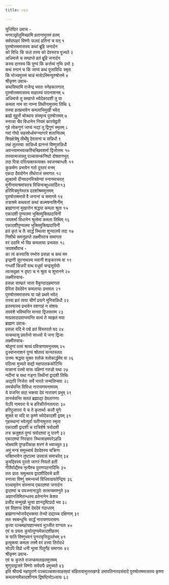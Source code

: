 ```yaml
---
title: ०६२

---
```

युधिष्ठिर उवाच -  
भगवञ्छ्रोतुमिच्छामि व्रतानामुत्तमं व्रतम्  
सर्वपापहरं विष्णोः फलदं व्रतिनां च यत् १  
पुरुषोत्तममासस्य कथां ब्रूहि जनार्दन  
को विधिः किं फलं तस्य को देवस्तत्र पूज्यते २  
अधिमासे च सम्प्राप्ते व्रतं ब्रूहि जनार्दन  
कस्य दानस्य किं पुण्यं किं कर्त्तव्यं नृभिः प्रभो ३  
कथं स्नानं च किं जाप्यं कथं पूजाविधिः स्मृतः  
किं भोज्यमुत्तमं चान्नं मासेऽस्मिन्पुरुषोत्तमे ४  
श्रीकृष्ण उवाच-  
कथयिष्यामि राजेन्द्र भवतः स्नेहकारणात्  
पुरुषोत्तममासस्य माहात्म्यं पापनाशनम् ५  
अधिमासे तु सम्प्राप्ते भवेदेकादशी तु या  
कमला नाम सा नाम्ना तिथीनामुत्तमा तिथिः ६  
तस्या व्रतप्रभावेन कमलाभिमुखी भवेत्  
ब्राह्मे मुहूर्त्ते चोत्थाय संस्मृत्य पुरुषोत्तमम् ७  
स्नात्वा चैव विधानेन नियमं कारयेद्व्रती  
गृहे त्वेकगुणं जाप्यं नद्यां तु द्विगुणं स्मृतम् ८  
गवां गोष्ठे सहस्रोर्ध्वमग्न्यागारे शतान्वितम्  
शिवक्षेत्रेषु तीर्थेषु देवतानां च सन्निधौ ९  
लक्षं तुलस्याः सान्निध्ये ह्यनन्तं विष्णुसन्निधौ  
अवन्त्यामभवत्कश्चिच्छिवशर्मा द्विजोत्तमः १०  
तस्यात्मजास्तु पञ्चासन्कनिष्ठो दोषवानभूत्  
तदा पित्रा परित्यक्तस्त्यक्तः स्वजनबान्धवैः ११  
कुकर्मणः प्रभावेन गतो दूरतरं वनम्  
एकदा दैवयोगेन तीर्थराजं समागतः १२  
क्षुत्क्षामो दीनवदनस्त्रिवेण्यां स्नानमाचरत्  
मुनीनामाश्रमांस्तत्र विचिन्वन्क्षुधयार्दितः१३  
हरिमित्रमुनेस्तत्र ददर्शाश्रममुत्तमम्  
पुरुषोत्तममासे वै जनानां च समागमे १४  
तत्राश्रमे कथयतां कथां कल्मषनाशिनीम्  
ब्राह्मणानां मुखात्तेन श्रद्धया कमला श्रुता १५  
एकादशी पुण्यतमा भुक्तिमुक्तिप्रदायिनी  
जयशर्मा विधानेन श्रुत्वेमां कमला तिथिम् १६  
एकादशीपुण्यतमा भुक्तिमुक्तिप्रदायिनी  
व्रतं कृतं च तैः सार्द्धं स्थित्वा शून्यालये तदा १७  
निशीथे समनुप्राप्ते लक्ष्मीस्तत्र समागता  
वरं ददामि भो विप्र कमलायाः प्रभावतः १८  
जयशर्मोवाच -  
का त्वं कस्यासि रम्भोरु प्रसन्ना च कथं मम  
इन्द्राणी सुरनाथस्य भवानी शङ्करस्य वा १९  
गन्धर्वी किन्नरी वाथ वधूर्वा चन्द्रसूर्ययोः  
त्वत्सदृक्षा न दृष्टा च न श्रुता च शुभानने २०  
लक्ष्मीरुवाच-  
प्रसन्ना साम्प्रतं जाता वैकुण्ठादहमागता  
प्रेरिता देवदेवेन कमलायाः प्रभावतः २१  
पुरुषोत्तममासस्य या पक्षे प्रथमे भवेत्  
तस्या व्रतं त्वया चीर्णं प्रयागे मुनिसन्निधौ २२  
व्रतस्यास्य प्रभावेन वशगाहं न संशयः  
तववंशे भविष्यन्ति मानवा द्विजसत्तम २३  
मत्प्रसादादवाप्स्यन्ति सत्यं ते व्याहृतं मया  
ब्राह्मण उवाच-  
प्रसन्ना यदि मे पद्मे व्रतं विस्तरतो वद २४  
यत्कथासु प्रवर्तन्ते साधवो ये जना द्विजाः  
लक्ष्मीरुवाच-  
श्रोतॄणां परमं श्राव्यं पवित्राणामनुत्तमम् २५  
दुःस्वप्ननाशनं पुण्यं श्रोतव्यं यत्नतस्ततः  
उत्तमः श्रद्धया युक्तः श्लोकं श्लोकार्द्धमेव वा २६  
पठित्वा मुच्यते सद्यो महापातककोटिभिः  
मासानां परमो मासः पक्षिणां गरुडो यथा २७  
नदीनां च यथा गङ्गा तिथीनां द्वादशी तिथिः  
अद्यापि निर्जराः सर्वे भारते जन्मलिप्सवः २८  
तमर्चयन्ति विविधा नारायणमनामयम्  
ये यजन्ति सदा भक्त्या देवं नारायणं प्रभुम् २९  
तानर्चयन्ति सततं ब्रह्माद्या देवतागणाः  
येऽपि नामपरा ये च हरिकीर्त्तनतत्पराः ३०  
हरिपूजापरा ये च ते कृतार्थाः कलौ युगेः  
शुक्ले वा यदि वा कृष्णे भवेदेकादशी द्वयम् ३१  
गृहस्थानां भवेत्पूर्वा यतीनामुत्तरा स्मृता  
एकादशी द्वादशी च रात्रिशेषे त्रयोदशी  
तत्र क्रतुशतं पुण्यं त्रयोदश्यां तु पारणे ३२  
एकादश्यां निराहारः स्थित्वाहमपरेऽहन्नि  
भोक्ष्यामि पुण्डरीकाक्ष शरणं मे भवाच्युत ३३  
अमुं मन्त्रं समुच्चार्य देवदेवस्य चक्रिणः  
भक्तिभावेन तुष्टात्मा उपवासं समाचरेत् ३४  
कुर्याद्देवस्य पुरतो जागरं नियतो व्रती  
गीतैर्वाद्यैश्च नृत्यैश्च पुराणपठनादिभिः ३५  
ततः प्रातः समुत्थाय द्वादशीदिवसे व्रती  
स्नात्वा विष्णुं समभ्यर्च्य विधिवत्प्रयतेन्द्रियः ३६  
पञ्चामृतेन संस्नाप्य एकादश्यां जनार्दनः  
द्वादश्यां च पयःस्नानाद्धरेः सारूप्यमश्नुते ३७  
अज्ञानतिमिरान्धस्य व्रतेनानेन केशव  
प्रसीद सन्मुखो भूत्वा ज्ञानदृष्टिप्रदो भव ३८  
एवं विज्ञाप्य देवेशं देवदेवं गदाधरम्  
ब्राह्मणान्भोजयेद्भक्त्या तेभ्यो दद्याच्च दक्षिणाम् ३९  
ततः स्वबन्धुभिः सार्द्धं नारायणपरायणः  
कृत्वा पञ्चमहायज्ञान्स्वयं भुञ्जीत वाग्यतः ४०  
एवं यः प्रयतः कुर्यात्पुण्यमेकादशीव्रतम्  
स याति विष्णुभवनं पुनरावृत्तिदुर्ल्लभम् ४१  
इत्युक्त्वा कमला तस्मै वरं दत्त्वा तिरोदधे  
सोऽपि विप्रो धनी भूत्वा पितुर्गेहं समागतः ४२  
श्रीकृष्ण उवाच-  
एवं यः कुरुते राजन्कमलाव्रतमुत्तमम्  
शृणुयाद्वासरे विष्णोः सर्वपापैः प्रमुच्यते ४३  
इति श्रीपाद्मे महापुराणे पञ्चपञ्चाशत्साहस्र्यां संहितायामुत्तरखण्डे उमापतिनारदसंवादे पुरुषोत्तममासस्य कृष्णा कमलानामैकादशीनाम द्विषष्टिमोऽध्यायः ६२
